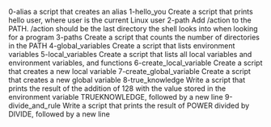 0-alias a script that creates an alias
1-hello_you Create a script that prints hello user, where user is the current Linux user
2-path Add /action to the PATH. /action should be the last directory the shell looks into when looking for a program
3-paths Create a script that counts the number of directories in the PATH
4-global_variables Create a script that lists environment variables
5-local_variables Create a script that lists all local variables and environment variables, and functions
6-create_local_variable Create a script that creates a new local variable
7-create_global_variable Create a script that creates a new global variable
8-true_knowledge Write a script that prints the result of the addition of 128 with the value stored in the environment variable TRUEKNOWLEDGE, followed by a new line
9-divide_and_rule Write a script that prints the result of POWER divided by DIVIDE, followed by a new line
